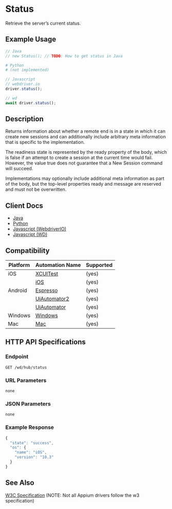 # Status

Retrieve the server’s current status.

## Example Usage

```java
// Java
// new Status(); // TODO: How to get status in Java
```
```python
# Python 
# (not implemented)
```
```javascript
// Javascript
// webdriver.io
driver.status();

// wd
await driver.status();
```

## Description

Returns information about whether a remote end is in a state in which it can create new sessions and can additionally include arbitrary meta information that is specific to the implementation.

The readiness state is represented by the ready property of the body, which is false if an attempt to create a session at the current time would fail. However, the value true does not guarantee that a New Session command will succeed.

Implementations may optionally include additional meta information as part of the body, but the top-level properties ready and message are reserved and must not be overwritten.

## Client Docs

* [Java](http://seleniumhq.github.io/selenium/docs/api/java/index.html)
* [Python](http://selenium-python.readthedocs.io/api.html#selenium.webdriver.common.utils.is_url_connectable)
* [Javascript (WebdriverIO)](http://webdriver.io/api/protocol/status.html)
* [Javascript (WD)](https://github.com/admc/wd/blob/master/lib/commands.js#L44)

## Compatibility

|Platform|Automation Name|Supported|
| ------------- |-------------| -----|
|iOS|[XCUITest](/docs/en/drivers/ios-xcuitest.md)|(yes)|
||[iOS](/docs/en/drivers/ios-xcuitest.md)|(yes)|(yes)|
|Android|[Espresso](/docs/en/drivers/android-espresso.md)|(yes)|(yes)|
||[UiAutomator2](/docs/en/drivers/android-uiautomator2.md)|(yes)|(yes)|
||[UiAutomator](/docs/en/drivers/android-uiautomator.md)|(yes)|(yes)|
|Windows|[Windows](/docs/en/drivers/windows.md)|(yes)|(yes)|
|Mac|[Mac](/docs/en/drivers/mac.md)|(yes)|(yes)|

## HTTP API Specifications

### Endpoint

`GET /wd/hub/status`

### URL Parameters

`none`

### JSON Parameters

`none`

### Example Response

```javascript
{
  "state": "success",
  "os": {
    "name": "iOS",
    "version": "10.3"
  }
}
```

## See Also

[W3C Specification](https://www.w3.org/TR/webdriver/#status)  (NOTE: Not all Appium drivers follow the w3 specification)